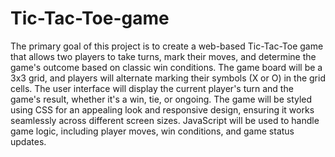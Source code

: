 # Tic-Tac-Toe-game
The primary goal of this project is to create a web-based Tic-Tac-Toe game that allows two players to take turns, mark their moves, and determine the game's outcome based on classic win conditions. The game board will be a 3x3 grid, and players will alternate marking their symbols (X or O) in the grid cells. The user interface will display the current player's turn and the game's result, whether it's a win, tie, or ongoing. The game will be styled using CSS for an appealing look and responsive design, ensuring it works seamlessly across different screen sizes. JavaScript will be used to handle game logic, including player moves, win conditions, and game status updates.


